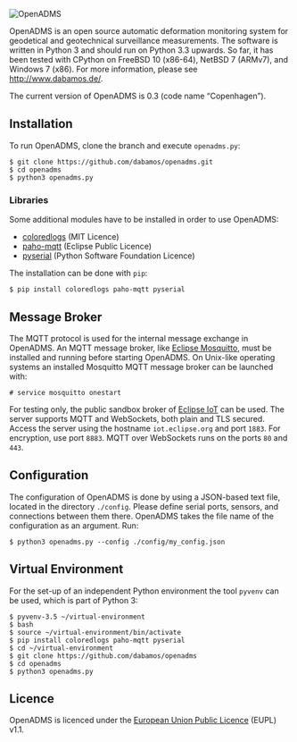 ![OpenADMS](http://www.dabamos.de/github/openadms.png)

OpenADMS is an open source automatic deformation monitoring system for
geodetical and geotechnical surveillance measurements. The software is written
in Python 3 and should run on Python 3.3 upwards. So far, it has been tested
with CPython on FreeBSD 10 (x86-64), NetBSD 7 (ARMv7), and Windows 7 (x86).
For more information, please see http://www.dabamos.de/.

The current version of OpenADMS is 0.3 (code name “Copenhagen”).

## Installation
To run OpenADMS, clone the branch and execute `openadms.py`:

```
$ git clone https://github.com/dabamos/openadms.git
$ cd openadms
$ python3 openadms.py
```

### Libraries
Some additional modules have to be installed in order to use OpenADMS:

* [coloredlogs](https://pypi.python.org/pypi/coloredlogs) (MIT Licence)
* [paho-mqtt](https://pypi.python.org/pypi/paho-mqtt) (Eclipse Public Licence)
* [pyserial](https://pypi.python.org/pypi/pyserial) (Python Software Foundation Licence)

The installation can be done with `pip`:

```
$ pip install coloredlogs paho-mqtt pyserial
```
## Message Broker
The MQTT protocol is used for the internal message exchange in OpenADMS. An MQTT
message broker, like [Eclipse Mosquitto](http://mosquitto.org/), must be
installed and running before starting OpenADMS. On Unix-like operating systems
an installed Mosquitto MQTT message broker can be launched with:

```
# service mosquitto onestart
```

For testing only, the public sandbox broker of
[Eclipse IoT](http://iot.eclipse.org/getting-started) can be used. The server
supports MQTT and WebSockets, both plain and TLS secured. Access the server
using the hostname `iot.eclipse.org` and port `1883`. For encryption, use port
`8883`. MQTT over WebSockets runs on the ports `80` and `443`.

## Configuration
The configuration of OpenADMS is done by using a JSON-based text file, located
in the directory `./config`. Please define serial ports, sensors, and
connections between them there. OpenADMS takes the file name of the
configuration as an argument. Run:

```
$ python3 openadms.py --config ./config/my_config.json
```

## Virtual Environment
For the set-up of an independent Python environment the tool `pyvenv` can be
used, which is part of Python 3:

```
$ pyvenv-3.5 ~/virtual-environment
$ bash
$ source ~/virtual-environment/bin/activate
$ pip install coloredlogs paho-mqtt pyserial
$ cd ~/virtual-environment
$ git clone https://github.com/dabamos/openadms
$ cd openadms
$ python3 openadms.py
```

## Licence
OpenADMS is licenced under the [European Union Public
Licence](https://joinup.ec.europa.eu/community/eupl/og_page/eupl) (EUPL) v1.1.

